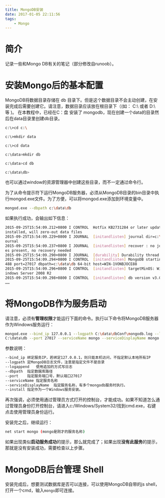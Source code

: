 ```yaml
---
title: MongoDB安装
date: 2017-01-05 22:11:56
tags:
    - Mongo
---
```


# 简介

记录一些和Mongo DB有关的笔记（部分修改自runoob）。

<!-- more -->

# 安装Mongo后的基本配置
MongoDB将数据目录存储在 db 目录下。但是这个数据目录不会主动创建，在安装完成后需要创建它。请注意，数据目录应该放在根目录下（(如： C:\ 或者 D:\ 等 )。
在本教程中，已经在C：盘 安装了 mongodb，现在创建一个data的目录然后在data目录里创建db目录。

  ```bash
  c:\>cd c:\

  c:\>mkdir data

  c:\>cd data

  c:\data>mkdir db

  c:\data>cd db

  c:\data\db>
  ```

也可以通过window的资源管理器中创建这些目录，而不一定通过命令行。

为了从命令提示符下运行MongoDB服务器，必须从MongoDB目录的bin目录中执行mongod.exe文件。为了方便，可以将mongod.exe添加到环境变量中。

  ```bash
  mongod.exe --dbpath c:\data\db
  ```

如果执行成功，会输出如下信息：

  ```bash
  2015-09-25T15:54:09.212+0800 I CONTROL  Hotfix KB2731284 or later update is not
  installed, will zero-out data files
  2015-09-25T15:54:09.229+0800 I JOURNAL  [initandlisten] journal dir=c:\data\db\j
  ournal
  2015-09-25T15:54:09.237+0800 I JOURNAL  [initandlisten] recover : no journal fil
  es present, no recovery needed
  2015-09-25T15:54:09.290+0800 I JOURNAL  [durability] Durability thread started
  2015-09-25T15:54:09.294+0800 I CONTROL  [initandlisten] MongoDB starting : pid=2
  488 port=27017 dbpath=c:\data\db 64-bit host=WIN-1VONBJOCE88
  2015-09-25T15:54:09.296+0800 I CONTROL  [initandlisten] targetMinOS: Windows 7/W
  indows Server 2008 R2
  2015-09-25T15:54:09.298+0800 I CONTROL  [initandlisten] db version v3.0.6
  ……
  ```

# 将MongoDB作为服务启动

请注意，必须有**管理权限**才能运行下面的命令。执行以下命令将MongoDB服务器作为Windows服务运行：

  ```bash
  mongod.exe --bind_ip 127.0.0.1 --logpath C:\data\dbConf\mongodb.log --logappend --dbpath 
  C:\data\db --port 27017 --serviceName mongo --serviceDisplayName mongo --install
  ```

参数说明：

  ```bash
  --bind_ip 绑定服务IP，若绑定127.0.0.1，则只能本机访问，不指定默认本地所有IP
  --logpath	定MongoDB日志文件，注意是指定文件不是目录
  --logappend	使用追加的方式写日志
  --dbpath	指定数据库路径
  --port	指定服务端口号，默认端口27017
  --serviceName	指定服务名称
  --serviceDisplayName	指定服务名称，有多个mongodb服务时执行。
  --install	指定作为一个Windows服务安装。
  ```

再次强调，必须使用通过管理员方式打开的控制台，才能成功。如果不知道怎么通过管理员身份打开控制台，请进入c:/Windows/System32/找到cmd.exe，右键点击使用管理员身份运行。

安装完之后，继续运行：

  ```bash
  net start mongo (mongo是刚才的服务名称)
  ```

如果出现类似**启动服务成功**的提示，那么就完成了；如果出现**没有此服务**的提示，那就是没有安装成功，需要检查以上步骤。

# MongoDB后台管理 Shell
安装完成后，想要测试数据库是否可以连接，可以使用MongoDB自带的js shell，打开一个cmd，输入`mongo`即可连接。

